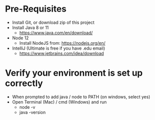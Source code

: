 # Pre-Requisites
* Install Git, or download zip of this project
* Install Java 8 or 11
  * https://www.java.com/en/download/
* Node 12
  * Install NodeJS from: https://nodejs.org/en/
* IntelliJ (Ultimate is free if you have .edu email)
  * https://www.jetbrains.com/idea/download

# Verify your environment is set up correctly
* When prompted to add java / node to PATH (on windows, select yes)
* Open Terminal (Mac) / cmd (Windows) and run
  * node -v 
  * java -version
 

